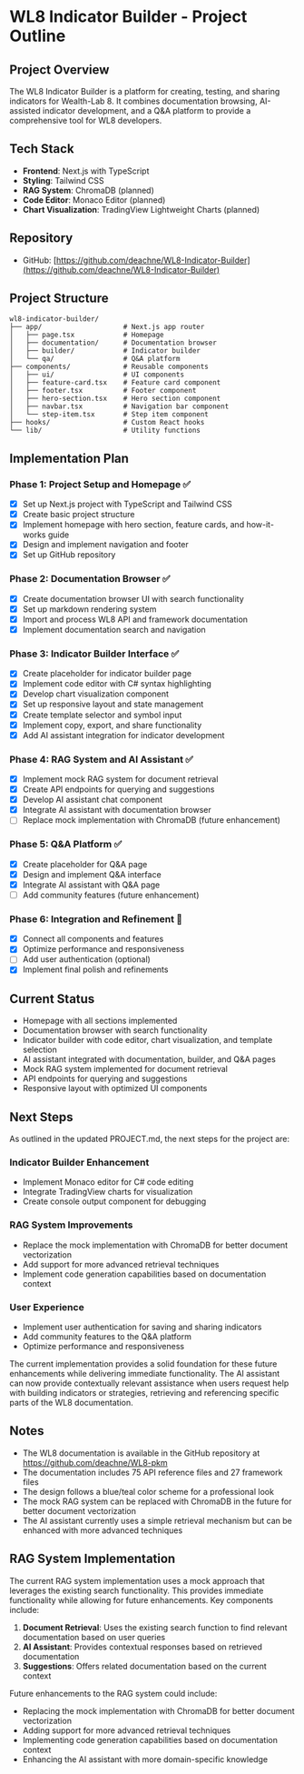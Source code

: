# WL8 Indicator Builder - Project Outline

## Project Overview
The WL8 Indicator Builder is a platform for creating, testing, and sharing indicators for Wealth-Lab 8. It combines documentation browsing, AI-assisted indicator development, and a Q&A platform to provide a comprehensive tool for WL8 developers.

## Tech Stack
- **Frontend**: Next.js with TypeScript
- **Styling**: Tailwind CSS
- **RAG System**: ChromaDB (planned)
- **Code Editor**: Monaco Editor (planned)
- **Chart Visualization**: TradingView Lightweight Charts (planned)

## Repository
- GitHub: [https://github.com/deachne/WL8-Indicator-Builder](https://github.com/deachne/WL8-Indicator-Builder)

## Project Structure
```
wl8-indicator-builder/
├── app/                    # Next.js app router
│   ├── page.tsx            # Homepage
│   ├── documentation/      # Documentation browser
│   ├── builder/            # Indicator builder
│   └── qa/                 # Q&A platform
├── components/             # Reusable components
│   ├── ui/                 # UI components
│   ├── feature-card.tsx    # Feature card component
│   ├── footer.tsx          # Footer component
│   ├── hero-section.tsx    # Hero section component
│   ├── navbar.tsx          # Navigation bar component
│   └── step-item.tsx       # Step item component
├── hooks/                  # Custom React hooks
└── lib/                    # Utility functions
```

## Implementation Plan

### Phase 1: Project Setup and Homepage ✅
- [x] Set up Next.js project with TypeScript and Tailwind CSS
- [x] Create basic project structure
- [x] Implement homepage with hero section, feature cards, and how-it-works guide
- [x] Design and implement navigation and footer
- [x] Set up GitHub repository

### Phase 2: Documentation Browser ✅
- [x] Create documentation browser UI with search functionality
- [x] Set up markdown rendering system
- [x] Import and process WL8 API and framework documentation
- [x] Implement documentation search and navigation

### Phase 3: Indicator Builder Interface ✅
- [x] Create placeholder for indicator builder page
- [x] Implement code editor with C# syntax highlighting
- [x] Develop chart visualization component
- [x] Set up responsive layout and state management
- [x] Create template selector and symbol input
- [x] Implement copy, export, and share functionality
- [x] Add AI assistant integration for indicator development

### Phase 4: RAG System and AI Assistant ✅
- [x] Implement mock RAG system for document retrieval
- [x] Create API endpoints for querying and suggestions
- [x] Develop AI assistant chat component
- [x] Integrate AI assistant with documentation browser
- [ ] Replace mock implementation with ChromaDB (future enhancement)

### Phase 5: Q&A Platform ✅
- [x] Create placeholder for Q&A page
- [x] Design and implement Q&A interface
- [x] Integrate AI assistant with Q&A page
- [ ] Add community features (future enhancement)

### Phase 6: Integration and Refinement 🔄
- [x] Connect all components and features
- [x] Optimize performance and responsiveness
- [ ] Add user authentication (optional)
- [x] Implement final polish and refinements

## Current Status
- Homepage with all sections implemented
- Documentation browser with search functionality
- Indicator builder with code editor, chart visualization, and template selection
- AI assistant integrated with documentation, builder, and Q&A pages
- Mock RAG system implemented for document retrieval
- API endpoints for querying and suggestions
- Responsive layout with optimized UI components

## Next Steps
As outlined in the updated PROJECT.md, the next steps for the project are:

### Indicator Builder Enhancement
- Implement Monaco editor for C# code editing
- Integrate TradingView charts for visualization
- Create console output component for debugging

### RAG System Improvements
- Replace the mock implementation with ChromaDB for better document vectorization
- Add support for more advanced retrieval techniques
- Implement code generation capabilities based on documentation context

### User Experience
- Implement user authentication for saving and sharing indicators
- Add community features to the Q&A platform
- Optimize performance and responsiveness

The current implementation provides a solid foundation for these future enhancements while delivering immediate functionality. The AI assistant can now provide contextually relevant assistance when users request help with building indicators or strategies, retrieving and referencing specific parts of the WL8 documentation.

## Notes
- The WL8 documentation is available in the GitHub repository at https://github.com/deachne/WL8-pkm
- The documentation includes 75 API reference files and 27 framework files
- The design follows a blue/teal color scheme for a professional look
- The mock RAG system can be replaced with ChromaDB in the future for better document vectorization
- The AI assistant currently uses a simple retrieval mechanism but can be enhanced with more advanced techniques

## RAG System Implementation
The current RAG system implementation uses a mock approach that leverages the existing search functionality. This provides immediate functionality while allowing for future enhancements. Key components include:

1. **Document Retrieval**: Uses the existing search function to find relevant documentation based on user queries
2. **AI Assistant**: Provides contextual responses based on retrieved documentation
3. **Suggestions**: Offers related documentation based on the current context

Future enhancements to the RAG system could include:
- Replacing the mock implementation with ChromaDB for better document vectorization
- Adding support for more advanced retrieval techniques
- Implementing code generation capabilities based on documentation context
- Enhancing the AI assistant with more domain-specific knowledge
